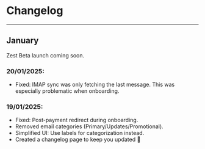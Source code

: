 # Changelog


---
## January

Zest Beta launch coming soon.

### 20/01/2025:
- Fixed: IMAP sync was only fetching the last message. This was especially problematic when onboarding.


### 19/01/2025:
- Fixed: Post-payment redirect during onboarding.
- Removed email categories (Primary/Updates/Promotional).
- Simplified UI: Use labels for categorization instead.
- Created a changelog page to keep you updated 👀


